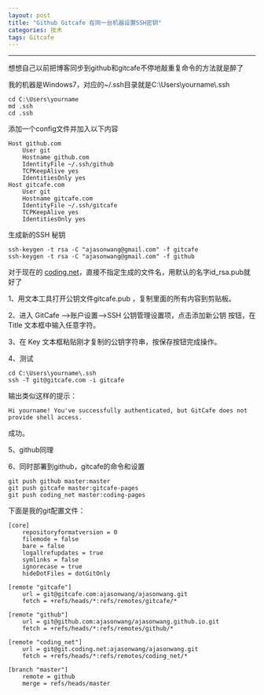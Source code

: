 ```yaml
---
layout: post
title: "Github Gitcafe 在同一台机器设置SSH密钥"
categories: 技术
tags: Gitcafe
---
```



---

想想自己以前把博客同步到github和gitcafe不停地敲重复命令的方法就是醉了

我的机器是Windows7，对应的~/.ssh目录就是C:\Users\yourname\\.ssh

	cd C:\Users\yourname
	md .ssh
	cd .ssh

添加一个config文件并加入以下内容

	Host github.com
		User git
		Hostname github.com
		IdentityFile ~/.ssh/github
		TCPKeepAlive yes
		IdentitiesOnly yes
	Host gitcafe.com
		User git
		Hostname gitcafe.com
		IdentityFile ~/.ssh/gitcafe
		TCPKeepAlive yes
		IdentitiesOnly yes

生成新的SSH 秘钥

	ssh-keygen -t rsa -C "ajasonwang@gmail.com" -f gitcafe
	ssh-keygen -t rsa -C "ajasonwang@gmail.com" -f github
	
对于现在的 [coding.net](https://coding.net/)，直接不指定生成的文件名，用默认的名字id_rsa.pub就好了

1、用文本工具打开公钥文件gitcafe.pub ，复制里面的所有内容到剪贴板。

2、进入 GitCafe -->账户设置-->SSH 公钥管理设置项，点击添加新公钥 按钮，在 Title 文本框中输入任意字符。

3、在 Key 文本框粘贴刚才复制的公钥字符串，按保存按钮完成操作。

4、测试

	cd C:\Users\yourname\.ssh
	ssh -T git@gitcafe.com -i gitcafe


输出类似这样的提示：

	Hi yourname! You've successfully authenticated, but GitCafe does not provide shell access.

成功。

5、github同理

6、同时部署到github，gitcafe的命令和设置

	git push github master:master 
	git push gitcafe master:gitcafe-pages
	git push coding_net master:coding-pages
 
下面是我的git配置文件：

	[core]
		repositoryformatversion = 0
		filemode = false
		bare = false
		logallrefupdates = true
		symlinks = false
		ignorecase = true
		hideDotFiles = dotGitOnly

	[remote "gitcafe"]
		url = git@gitcafe.com:ajasonwang/ajasonwang.git
		fetch = +refs/heads/*:refs/remotes/gitcafe/*

	[remote "github"]
		url = git@github.com:ajasonwang/ajasonwang.github.io.git
		fetch = +refs/heads/*:refs/remotes/github/*

	[remote "coding_net"]
		url = git@git.coding.net:ajasonwang/ajasonwang.git
		fetch = +refs/heads/*:refs/remotes/coding_net/*
		
	[branch "master"]
		remote = github
		merge = refs/heads/master

